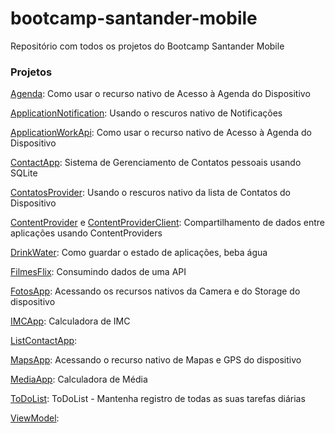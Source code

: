 # bootcamp-santander-mobile

Repositório com todos os projetos do Bootcamp Santander Mobile

### Projetos

[Agenda](https://github.com/PedroPadilhaPortella/bootcamp-santander-mobile/tree/main/Agenda): Como usar o recurso nativo de Acesso à Agenda do Dispositivo

[ApplicationNotification](https://github.com/PedroPadilhaPortella/bootcamp-santander-mobile/tree/main/ApplicationNotification): Usando o rescuros nativo de Notificações

[ApplicationWorkApi](https://github.com/PedroPadilhaPortella/bootcamp-santander-mobile/tree/main/ApplicationNotification): Como usar o recurso nativo de Acesso à Agenda do Dispositivo

[ContactApp](): Sistema de Gerenciamento de Contatos pessoais usando SQLite

[ContatosProvider](https://github.com/PedroPadilhaPortella/bootcamp-santander-mobile/tree/main/ContatosProvider): Usando o rescuros nativo da lista de Contatos do Dispositivo

[ContentProvider](https://github.com/PedroPadilhaPortella/bootcamp-santander-mobile/tree/main/ContentProvider) e [ContentProviderClient](https://github.com/PedroPadilhaPortella/bootcamp-santander-mobile/tree/main/ContentProviderClient): Compartilhamento de dados entre aplicações usando ContentProviders

[DrinkWater](https://github.com/PedroPadilhaPortella/bootcamp-santander-mobile/tree/main/DrinkWater): Como guardar o estado de aplicações, beba água

[FilmesFlix](https://github.com/PedroPadilhaPortella/bootcamp-santander-mobile/tree/main/FilmesFlix): Consumindo dados de uma API

[FotosApp](https://github.com/PedroPadilhaPortella/bootcamp-santander-mobile/tree/main/FotosApp): Acessando os recursos nativos da Camera e do Storage do dispositivo

[IMCApp](https://github.com/PedroPadilhaPortella/bootcamp-santander-mobile/tree/main/IMCApp): Calculadora de IMC

[ListContactApp](https://github.com/PedroPadilhaPortella/bootcamp-santander-mobile/tree/main/ListContactApp):

[MapsApp](https://github.com/PedroPadilhaPortella/bootcamp-santander-mobile/tree/main/MapsApp): Acessando o recurso nativo de Mapas e GPS do dispositivo

[MediaApp](https://github.com/PedroPadilhaPortella/bootcamp-santander-mobile/tree/main/MediaApp): Calculadora de Média

[ToDoList](https://github.com/PedroPadilhaPortella/bootcamp-santander-mobile/tree/main/ToDoList): ToDoList - Mantenha registro de todas as suas tarefas diárias

[ViewModel](https://github.com/PedroPadilhaPortella/bootcamp-santander-mobile/tree/main/ViewModel):
